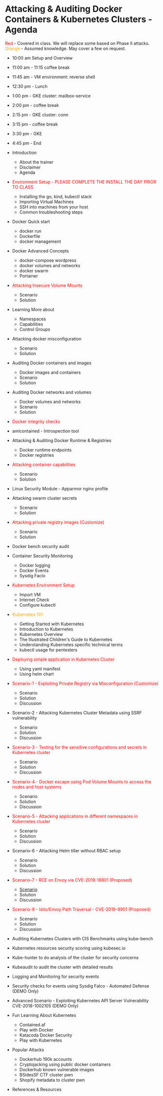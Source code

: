 # Attacking & Auditing Docker Containers & Kubernetes Clusters - Agenda

<span style="color:red">Red</span> - Covered in class. We will replace some based on Phase II attacks.<br>
<span style="color:orange">Orange</span> - Assumed knowledge. May cover a few on request.

* 10:00 am Setup and Overview
* 11:00 am - 11:15 coffee break
* 11:45 am - VM environment: reverse shell
* 12:30 pm - Lunch
* 1:00 pm - GKE cluster: mailbox-service
* 2:00 pm - coffee break
* 2:15 pm - GKE cluster: conn
* 3:15 pm - coffee break
* 3:30 pm - GKE 
* 4:45 pm - End

* Introduction
    * About the trainer
    * Disclaimer
    * Agenda
* <span style="color:red">Environment Setup - PLEASE COMPLETE THE INSTALL THE DAY PRIOR TO CLASS</span>
    * Installing the go, kind, kubectl stack
    * Importing Virtual Machines
    * SSH into machines from your host
    * Common troubleshooting steps
* Docker Quick start
    * docker run
    * Dockerfile
    * docker management
* Docker Advanced Concepts
    * docker-compose wordpress
    * docker volumes and networks
    * docker swarm
    * Portainer
* <span style="color:red">Attacking Insecure Volume Mounts</span>
    * Scenario
    * Solution
* Learning More about
    * Namespaces
    * Capabilities
    * Control Groups
* Attacking docker misconfiguration
    * Scenario
    * Solution
* Auditing Docker containers and images
    * Docker images and containers
    * Scenario
    * Solution
* Auditing Docker networks and volumes
    * Docker volumes and networks
    * Scenario
    * Solution
* <span style="color:red">Docker integrity checks</span>
* amicontained - Introspection tool
* Attacking & Auditing Docker Runtime & Registries
    * Docker runtime endpoints
    * Docker registries
* <span style="color:red">Attacking container capabilities</span>
    * Scenario
    * Solution
* Linux Security Module - Apparmor nginx profile
* Attacking swarm cluster secrets
    * Scenario
    * Solution
* <span style="color:red">Attacking private registry images (Customize)</span>
    * Scenario
    * Solution
* Docker bench security audit
* Container Security Monitoring
    * Docker logging
    * Docker Events
    * Sysdig Faclo
* <span style="color:red">Kubernetes Environment Setup</span>
    * Import VM
    * Internet Check
    * Configure kubectl
* <span style="color:orange">Kubernetes 101</span>
    * Getting Started with Kubernetes
    * Introduction to Kubernetes
    * Kubernetes Overview
    * The Illustrated Children's Guide to Kubernetes
    * Understanding Kubernetes specific technical terms
    * kubectl usage for pentesters
* <span style="color:red">Deploying simple application in Kubernetes Cluster</span>
    * Using yaml manifest
    * Using helm chart
* <span style="color:red">Scenario-1 - Exploiting Private Registry via Misconfiguration (Customize)</span>
    * Scenario
    * Solution
    * Discussion
* Scenario-2 - Attacking Kubernetes Cluster Metadata using SSRF vulnerability
    * Scenario
    * Solution
    * Discussion
* <span style="color:red">Scenario-3 - Testing for the sensitive configurations and secrets in Kubernetes cluster</span>
    * Scenario
    * Solution
    * Discussion
* <span style="color:red">Scenario-4 - Docker escape using Pod Volume Mounts to access the nodes and host systems</span>
    * Scenario
    * Solution
    * Discussion
* <span style="color:red">Scenario-5 - Attacking applications in different namespaces in Kubernetes cluster</span>
    * Scenario
    * Solution
    * Discussion
* Scenario-6 - Attacking Helm tiller without RBAC setup
    * Scenario
    * Solution
    * Discussion
* <span style="color:red">Scenario-7 - RCE on Envoy via CVE-2019-18801 (Proposed)
    * [Scenario](https://blog.envoyproxy.io/exploiting-an-envoy-heap-vulnerability-96173d41792)
    * Solution
    * Discussion
* <span style="color:red">Scenario-8 - Istio/Envoy Path Traversal - CVE-2019-9901 (Proposed)
    * Scenario
    * Solution
    * Discussion


* Auditing Kubernetes Clusters with CIS Benchmarks using kube-bench
* Kubernetes resources security scoring using kubesec.io
* Kube-hunter to do analysis of the cluster for security concerns
* Kubeaudit to audit the cluster with detailed results
* Logging and Monitoring for security events
* Security checks for events using Sysdig Falco - Automated Defense (DEMO Only)
* Advanced Scenario - Exploiting Kubernetes API Server Vulnerability CVE-2018-1002105 (DEMO Only)
* Fun Learning About Kubernetes
    * Contained.af
    * Play with Docker
    * Katacoda Docker Security
    * Play with Kubernetes
* Popular Attacks
    * Dockerhub 190k accounts
    * Cryptojacking using public docker containers
    * Dockerhub known vulnerable images
    * BSidesSF CTF cluster pwn
    * Shopify metadata to cluster pwn
* References & Resources